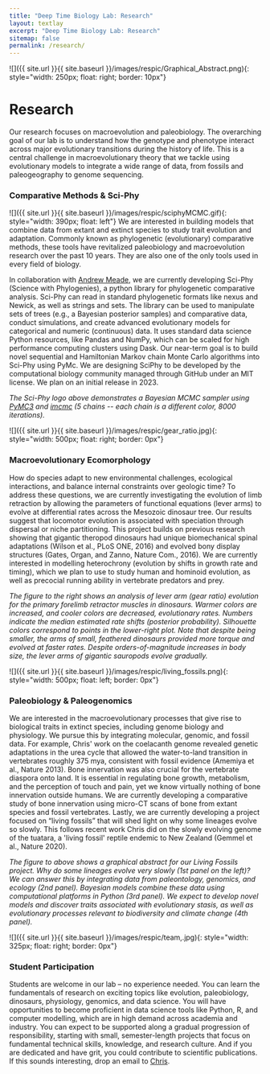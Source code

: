 ```yaml
---
title: "Deep Time Biology Lab: Research"
layout: textlay
excerpt: "Deep Time Biology Lab: Research"
sitemap: false
permalink: /research/
---
```


![]({{ site.url }}{{ site.baseurl }}/images/respic/Graphical_Abstract.png){: style="width: 250px; float: right; border: 10px"}
# Research
Our research focuses on macroevolution and paleobiology. The overarching goal of our lab is to understand how the genotype and phenotype interact across major evolutionary transitions during the history of life. This is a central challenge in macroevolutionary theory that we tackle using evolutionary models to integrate a wide range of data, from fossils and paleogeography to genome sequencing.

### Comparative Methods & Sci-Phy
![]({{ site.url }}{{ site.baseurl }}/images/respic/sciphyMCMC.gif){: style="width: 390px; float: left"}
We are interested in building models that combine data from extant and extinct species to study trait evolution and adaptation. Commonly known as phylogenetic (evolutionary) comparative methods, these tools have revitalized paleobiology and macroevolution research over the past 10 years. They are also one of the only tools used in every field of biology.

In collaboration with [Andrew Meade](http://www.reading.ac.uk/biologicalsciences/about/staff/a-meade.aspx), we are currently developing Sci-Phy (Science with Phylogenies), a python library for phylogenetic comparative analysis. Sci-Phy can read in standard phylogenetic formats like nexus and Newick, as well as strings and sets. The library can be used to manipulate sets of trees (e.g., a Bayesian posterior samples) and comparative data, conduct simulations, and create advanced evolutionary models for categorical and numeric (continuous) data. It uses standard data science Python resources, like Pandas and NumPy, which can be scaled for high performance computing clusters using Dask. Our near-term goal is to build novel sequential and Hamiltonian Markov chain Monte Carlo algorithms into Sci-Phy using PyMc. We are designing SciPhy to be developed by the computational biology community managed through GitHub under an MIT license. We plan on an initial release in 2023.

*The Sci-Phy logo above demonstrates a Bayesian MCMC sampler using [PyMC3](https://docs.pymc.io/) and [imcmc](https://github.com/ColCarroll/imcmc) (5 chains -- each chain is a different color, 8000 iterations).*

![]({{ site.url }}{{ site.baseurl }}/images/respic/gear_ratio.jpg){: style="width: 500px; float: right; border: 0px"}
### Macroevolutionary Ecomorphology
How do species adapt to new environmental challenges, ecological interactions, and balance internal constraints over geologic time? To address these questions, we are currently investigating the evolution of limb retraction by allowing the parameters of functional equations (lever arms) to evolve at differential rates across the Mesozoic dinosaur tree. Our results suggest that locomotor evolution is associated with speciation through dispersal or niche partitioning. This project builds on previous research showing that gigantic theropod dinosaurs had unique biomechanical spinal adaptations (Wilson et al., PLoS ONE, 2016) and evolved bony display structures (Gates, Organ, and Zanno, Nature Com., 2016). We are currently interested in modelling heterochrony (evolution by shifts in growth rate and timing), which we plan to use to study human and hominoid evolution, as well as precocial running ability in vertebrate predators and prey.

*The figure to the right shows an analysis of lever arm (gear ratio) evolution for the primary forelimb retractor muscles in dinosaurs. Warmer colors are increased, and cooler colors are decreased, evolutionary rates. Numbers indicate the median estimated rate shifts (posterior probability). Silhouette colors correspond to points in the lower-right plot. Note that despite being smaller, the arms of small, feathered dinosaurs provided more torque and evolved at faster rates. Despite orders-of-magnitude increases in body size, the lever arms of gigantic sauropods evolve gradually.*

![]({{ site.url }}{{ site.baseurl }}/images/respic/living_fossils.png){: style="width: 500px; float: left; border: 0px"}
### Paleobiology & Paleogenomics
We are interested in the macroevolutionary processes that give rise to biological traits in extinct species, including genome biology and physiology. We pursue this by integrating molecular, genomic, and fossil data. For example, Chris' work on the coelacanth genome revealed genetic adaptations in the urea cycle that allowed the water-to-land transition in vertebrates roughly 375 mya, consistent with fossil evidence (Amemiya et al., Nature 2013). Bone innervation was also crucial for the vertebrate diaspora onto land. It is essential in regulating bone growth, metabolism, and the perception of touch and pain, yet we know virtually nothing of bone innervation outside humans. We are currently developing a comparative study of bone innervation using micro-CT scans of bone from extant species and fossil vertebrates. Lastly, we are currently developing a project focused on “living fossils” that will shed light on why some lineages evolve so slowly. This follows recent work Chris did on the slowly evolving genome of the tuatara, a 'living fossil' reptile endemic to New Zealand (Gemmel et al., Nature 2020).

*The figure to above shows a graphical abstract for our Living Fossils project. Why do some lineages evolve very slowly (1st panel on the left)? We can answer this by integrating data from paleontology, genomics, and ecology (2nd panel). Bayesian models combine these data using computational platforms in Python (3rd panel). We expect to develop novel models and discover traits associated with evolutionary stasis, as well as evolutionary processes relevant to biodiversity and climate change (4th panel).*

![]({{ site.url }}{{ site.baseurl }}/images/respic/team,.jpg){: style="width: 325px; float: right; border: 0px"}
### Student Participation
Students are welcome in our lab – no experience needed. You can learn the fundamentals of research on exciting topics like evolution, paleobiology, dinosaurs, physiology, genomics, and data science. You will have opportunities to become proficient in data science tools like Python, R, and computer modelling, which are in high demand across academia and industry. You can expect to be supported along a gradual progression of responsibility, starting with small, semester-length projects that focus on fundamental technical skills, knowledge, and research culture. And if you are dedicated and have grit, you could contribute to scientific publications. If this sounds interesting, drop an email to <a href="mailto:c.l.organ@reading.ac.uk">Chris</a>.



